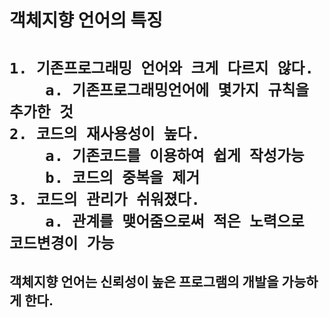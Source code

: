 <h1>객체지향 언어의 특징<h1>

	1. 기존프로그래밍 언어와 크게 다르지 않다.
		a. 기존프로그래밍언어에 몇가지 규칙을 추가한 것
	2. 코드의 재사용성이 높다.
		a. 기존코드를 이용하여 쉽게 작성가능
		b. 코드의 중복을 제거
	3. 코드의 관리가 쉬워졌다.
		a. 관계를 맺어줌으로써 적은 노력으로 코드변경이 가능

<h2>객체지향 언어는 신뢰성이 높은 프로그램의 개발을 가능하게 한다.<h2>
